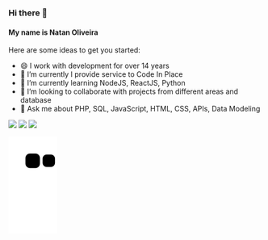 ### Hi there 👋
#### My name is Natan Oliveira


<!--**natanoliveira/natanoliveira** is a ✨ _special_ ✨ repository because its `README.md` (this file) appears on your GitHub profile.-->

Here are some ideas to get you started:

- 😄 I work with development for over 14 years
- 🔭 I’m currently I provide service to Code In Place
- 🌱 I’m currently learning NodeJS, ReactJS, Python
- 👯 I’m looking to collaborate with projects from different areas and database
- 💬 Ask me about PHP, SQL, JavaScript, HTML, CSS, APIs, Data Modeling

<a href = "mailto:natanoliveirati@gmail.com"><img src="https://img.shields.io/badge/Gmail-D14836?style=for-the-badge&logo=gmail&logoColor=white" target="_blank"></a> 
<a href="https://www.linkedin.com/in/natan-oliveira-sousa/" target="_blank"><img src="https://img.shields.io/badge/-LinkedIn-%230077B5?style=for-the-badge&logo=linkedin&logoColor=white" target="_blank"></a> 
<a href="https://instagram.com/natan_oliveira" target="_blank"><img src="https://img.shields.io/badge/-Instagram-%23E4405F?style=for-the-badge&logo=instagram&logoColor=white" target="_blank"></a>
<!--
- 😄 Pronouns: ...
- ⚡ Fun fact: ...
-->

<!--
<div>
<a href="https://github.com/seu-usuário-aqui">
<img height="180em" src="https://github-readme-stats.vercel.app/api/top-langs/?username=natanoliveira&layout=compact&langs_count=7&theme=dracula"/>
<img height="180em" src="https://github-readme-stats.vercel.app/api?username=natanoliveira&show_icons=true&theme=dracula&include_all_commits=true&count_private=true"/>
</div>
-->
  
![Snake animation](https://github.com/natanoliveira/natanoliveira/blob/output/github-contribution-grid-snake.svg)
